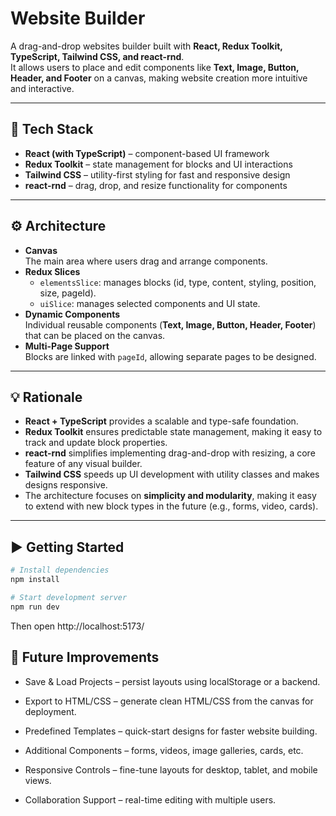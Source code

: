 # Website Builder

A drag-and-drop websites builder built with **React, Redux Toolkit, TypeScript, Tailwind CSS, and react-rnd**.  
It allows users to place and edit components like **Text, Image, Button, Header, and Footer** on a canvas, making website creation more intuitive and interactive.

---

## 🚀 Tech Stack

- **React (with TypeScript)** – component-based UI framework
- **Redux Toolkit** – state management for blocks and UI interactions
- **Tailwind CSS** – utility-first styling for fast and responsive design
- **react-rnd** – drag, drop, and resize functionality for components

---

## ⚙️ Architecture

- **Canvas**  
  The main area where users drag and arrange components.  
- **Redux Slices**  
  - `elementsSlice`: manages blocks (id, type, content, styling, position, size, pageId).  
  - `uiSlice`: manages selected components and UI state.  
- **Dynamic Components**  
  Individual reusable components (**Text, Image, Button, Header, Footer**) that can be placed on the canvas.  
- **Multi-Page Support**  
  Blocks are linked with `pageId`, allowing separate pages to be designed.

---

## 💡 Rationale

- **React + TypeScript** provides a scalable and type-safe foundation.  
- **Redux Toolkit** ensures predictable state management, making it easy to track and update block properties.  
- **react-rnd** simplifies implementing drag-and-drop with resizing, a core feature of any visual builder.  
- **Tailwind CSS** speeds up UI development with utility classes and makes designs responsive.  
- The architecture focuses on **simplicity and modularity**, making it easy to extend with new block types in the future (e.g., forms, video, cards).


---

## ▶️ Getting Started

```bash
# Install dependencies
npm install

# Start development server
npm run dev
```
Then open http://localhost:5173/


## 🔮 Future Improvements

- Save & Load Projects – persist layouts using localStorage or a backend.

- Export to HTML/CSS – generate clean HTML/CSS from the canvas for deployment.

- Predefined Templates – quick-start designs for faster website building.

- Additional Components – forms, videos, image galleries, cards, etc.

- Responsive Controls – fine-tune layouts for desktop, tablet, and mobile views.

- Collaboration Support – real-time editing with multiple users.
